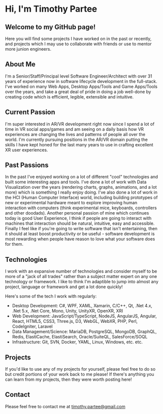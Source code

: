# Hi, I'm Timothy Partee

## Welcome to my GitHub page!

Here you will find some projects I have worked on in the past or recently, and projects which I may use to collaborate with friends or use to mentor more junion engineers.

## About Me

I'm a Senior/Staff/Principal level Software Engineer/Architect with over 31 years of experience now in software lifecycle development in the full-stack. I've worked on many Web Apps, Desktop Apps/Tools and Game Apps/Tools over the years, and take a great deal of pride in doing a job well-done by creating code which is efficient, legible, extensible and intuitive.

## Current Passion

I'm super interested in AR/VR development right now since I spend a lot of time in VR social apps/games and am seeing on a daily basis how VR experiences are changing the lives and patterns of people all over the world. I'm currently pursuing positions in the AR/VR domain putting the skills I have kept honed for the last many years to use in crafting excellent XR user experiences.

## Past Passions

In the past I've enjoyed working on a lot of different "cool" technologies and built some interesting apps and tools. I've done a lot of work with Data Visualization over the years (rendering charts, graphs, animations, and a lot more) which is something I really enjoy doing. I've also done a lot of work in the HCI (Human Computer Interface) world, including building prototypes of new or experimental hardware meant to explore improving human interaction with computers (think experimental mice, keyboards, controllers and other doodads). Another personal passion of mine which continues today is good User Experience, I think if people are going to interact with machines that interaction should be natural, intuitive, easy and accessible. Finally I feel like if you're going to write software that isn't entertaining, then it should at least boost productivity or be useful - software development is most rewarding when people have reason to love what your software does for them.

## Technologies

I work with an expansive number of technologies and consider myself to be more of a "jack of all trades" rather than a subject matter expert on any one technology or framework. I like to think I'm adaptible to jump into almost any project, language or framework and get a lot done quickly!

Here's some of the tech I work with regularly:

- Desktop Development: C#, WPF, XAML, Xamarin, C/C++, Qt, .Net 4.x, .Net 5.x, .Net Core, Mono, Unity, UnityXR, OpenXR, XRI
- Web Development: JavaScript/TypeScript, NodeJS, AngularJS, Angular, React, HTML5, CSS3, Three.js, D3, WebGL, WebXR, PHP, Perl, CodeIgniter, Laravel
- Data Management/Science: MariaDB, PostgreSQL, MongoDB, GraphQL, Redis, ElastiCache, ElastiSearch, Oracle/SuiteQL, SalesForce/SOQL
- Infrastructure: Git, SVN, Docker, YAML, Linux, Windows, etc. etc.

## Projects

If you'd like to use any of my projects for yourself, please feel free to do so but credit portions of your work back to me please! If there's anything you can learn from my projects, then they were worth posting here!

## Contact

Please feel free to contact me at timothy.partee@gmail.com
